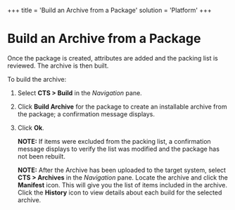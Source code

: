 +++
title = 'Build an Archive from a Package'
solution = 'Platform'
+++

# Build an Archive from a Package

Once the package is created, attributes are added and the packing list
is reviewed. The archive is then built.

To build the archive:

1.  Select **CTS \> Build** in the *Navigation* pane.

2.  Click **Build Archive** for the package to create an installable
    archive from the package; a confirmation message displays.

3.  Click **Ok**.
    
    **NOTE:** If items were excluded from the packing list, a
    confirmation message displays to verify the list was modified and
    the package has not been rebuilt.
    
    <span style="font-weight: bold;">NOTE:</span> After the Archive has
    been uploaded to the target system, select **CTS \> Archives** in
    the *Navigation* pane. Locate the archive and click the **Manifest**
    icon. This will give you the list of items included in the archive.
    Click the <span style="font-weight: bold;">History</span> icon to
    view details about each build for the selected archive.
